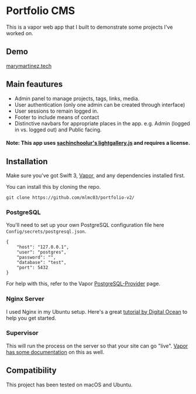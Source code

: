 # Portfolio CMS
This is a vapor web app that I built to demonstrate some projects I've worked on.

## Demo
[marymartinez.tech](https://marymartinez.tech)

## Main feautures

* Admin panel to manage projects, tags, links, media.
* User authentication (only one admin can be created through interface)
* User sessions to remain logged in.
* Footer to include means of contact
* Distinctive navbars for appropriate places in the app. e.g. Admin (logged in vs. logged out) and Public facing.

#### Note: This app uses [sachinchoolur's lightgallery.js](https://github.com/sachinchoolur/lightgallery.js) and requires a license.

## Installation

Make sure you've got Swift 3, [Vapor](https://github.com/vapor/vapor), and any dependencies installed first. 

You can install this by cloning the repo.

`git clone https://github.com/mlmc03/portfolio-v2/`

### PostgreSQL

You'll need to set up your own PostgreSQL configuration file here `Config/secrets/postgresql.json`.

```
{
    "host": "127.0.0.1",
    "user": "postgres",
    "password": "",
    "database": "test",
    "port": 5432
}
```

For help with this, refer to the Vapor [PostgreSQL-Provider](https://github.com/vapor-community/postgresql-provider) page.

### Nginx Server

I used Nginx in my Ubuntu setup. Here's a great [tutorial by Digital Ocean](https://www.digitalocean.com/community/tutorials/how-to-install-nginx-on-ubuntu-16-04) to help you get started.

### Supervisor

This will run the process on the server so that your site can go "live". [Vapor has some documentation](https://vapor.github.io/documentation/deploy/supervisor.html) on this as well.

## Compatibility

This project has been tested on macOS and Ubuntu.

